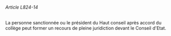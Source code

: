 ###### Article L824-14

La personne sanctionnée ou le président du Haut conseil après accord du collège peut former un recours de pleine juridiction devant le Conseil d'Etat.

